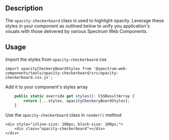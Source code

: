 ## Description

The `opacity-checkerboard` class is used to highlight opacity. Leverage these styles in your component as outlined below to unify you application's visuals with those delivered by various Spectrum Web Components.

## Usage

Import the styles from `opacity-checkerboard` css

```
import opacityCheckeryBoardStyles from '@spectrum-web-components/tools/opacity-checkerboard/src/opacity-checkerboard.css.js';
```

Add it to your component's styles array

```js
    public static override get styles(): CSSResultArray {
        return [...styles, opacityCheckeryBoardStyles];
    }
```

Use the `opacity-checkerboard` class in `render()` method

```
<div style="inline-size: 100px; block-size: 100px;">
    <div class="opacity-checkerboard"></div>
</div>
```

